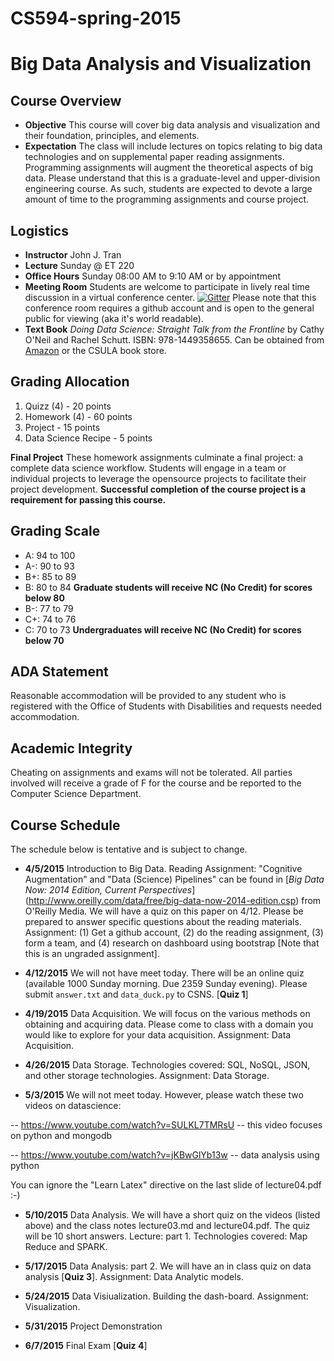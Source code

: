 # CS594-spring-2015

# Big Data Analysis and Visualization

## Course Overview

- **Objective** This course will cover big data analysis and visualization and their foundation, principles, and elements.
- **Expectation** The class will include lectures on topics relating to big data technologies and on supplemental paper reading assignments.  Programming assignments will augment the theoretical aspects of big data.  Please understand that this is a graduate-level and upper-division engineering course.  As such, students are expected to devote a large amount of time to the programming assignments and course project.

## Logistics

- **Instructor** John J. Tran
- **Lecture** Sunday @ ET 220
- **Office Hours** Sunday 08:00 AM to 9:10 AM or by appointment
- **Meeting Room** Students are welcome to participate in lively real time discussion in a virtual conference center. [![Gitter](https://badges.gitter.im/Join%20Chat.svg)](https://gitter.im/csula/cs594-spring-2015?utm_source=badge&utm_medium=badge&utm_campaign=pr-badge)  Please note that this conference room requires a github account and is open to the general public for viewing (aka it's world readable).
- **Text Book** _Doing Data Science: Straight Talk from the Frontline_ by Cathy O'Neil and Rachel Schutt. ISBN: 978-1449358655.  Can be obtained from [Amazon](http://www.amazon.com/Doing-Data-Science-Straight-Frontline/dp/1449358659) or the CSULA book store.

## Grading Allocation

1. Quizz (4) - 20 points
2. Homework (4) - 60 points
3. Project - 15 points
4. Data Science Recipe - 5 points

**Final Project** These homework assignments culminate a final project: a complete data science workflow. Students will engage in a team or individual projects to leverage the opensource projects to facilitate their project development. **Successful completion of the course project is a requirement for passing this course.**

## Grading Scale

* A: 94 to 100
* A-: 90 to 93
* B+: 85 to 89
* B: 80 to 84 **Graduate students will receive NC (No Credit) for scores below 80**
* B-: 77 to 79
* C+: 74 to 76
* C: 70 to 73 **Undergraduates will receive NC (No Credit) for scores below 70**

## ADA Statement

Reasonable accommodation will be provided to any student who is registered with the Office of Students with Disabilities and requests needed accommodation.

## Academic Integrity

Cheating on assignments and exams will not be tolerated. All parties involved will receive a grade of F for the course and be reported to the Computer Science Department.

## Course Schedule

The schedule below is tentative and is subject to change.

* **4/5/2015** Introduction to Big Data.  Reading Assignment: "Cognitive Augmentation" and "Data (Science) Pipelines" can be found in [_Big Data Now: 2014 Edition, Current Perspectives_] (http://www.oreilly.com/data/free/big-data-now-2014-edition.csp) from O'Reilly Media.  We will have a quiz on this paper on 4/12.  Please be prepared to answer specific questions about the reading materials.  Assignment: (1) Get a github account, (2) do the reading assignment, (3) form a team, and (4) research on dashboard using bootstrap [Note that this is an ungraded assignment].

* **4/12/2015** We will not have meet today. There will be an online quiz (available 1000 Sunday morning.  Due 2359 Sunday evening).  Please submit `answer.txt` and `data_duck.py` to CSNS. [**Quiz 1**] 

* **4/19/2015** Data Acquisition.  We will focus on the various methods on obtaining and acquiring data.  Please come to class with a domain you would like to explore for your data acquisition.  Assignment: Data Acquisition.

* **4/26/2015** Data Storage.  Technologies covered: SQL, NoSQL, JSON, and other storage technologies.  Assignment: Data Storage.

* **5/3/2015** We will not meet today.  However, please watch these two videos on datascience:

-- https://www.youtube.com/watch?v=SULKL7TMRsU  -- this video focuses on python and mongodb

-- https://www.youtube.com/watch?v=jKBwGlYb13w -- data analysis using python

You can ignore the "Learn Latex" directive on the last slide of lecture04.pdf :-)

* **5/10/2015** Data Analysis. We will have a short quiz on the videos (listed above) and the class notes lecture03.md and lecture04.pdf.  The quiz will be 10 short answers.  Lecture: part 1. Technologies covered: Map Reduce and SPARK.

* **5/17/2015** Data Analysis: part 2. We will have an in class quiz on data analysis [**Quiz 3**]. Assignment: Data Analytic models.

* **5/24/2015** Data Visiualization. Building the dash-board. Assignment: Visualization.

* **5/31/2015** Project Demonstration

* **6/7/2015** Final Exam [**Quiz 4**]
